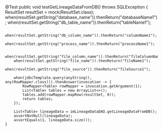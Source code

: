 @Test
    public void testGetLineageDataFromDB() throws SQLException {
        ResultSet resultSet = mock(ResultSet.class);
        when(resultSet.getString("database_name")).thenReturn("databaseName1");
        when(resultSet.getString("db_table_name")).thenReturn("tableName1");

        when(resultSet.getString("db_column_name")).thenReturn("columnName1");
        when(resultSet.getString("process_name")).thenReturn("processName1");

        when(resultSet.getString("file_column_name")).thenReturn("fileColumnName1");
        when(resultSet.getString("file_name")).thenReturn("fileName1");
        when(resultSet.getString("file_source")).thenReturn("fileSource1");

        when(jdbcTemplate.query(anyString(), any(RowMapper.class))).thenAnswer(invocation -> {
            RowMapper<Table> rowMapper = invocation.getArgument(1);
            List<Table> tables = new ArrayList<>();
            tables.add(rowMapper.mapRow(resultSet, 0));
            return tables;
        });

        List<Table> lineageData = imLineageDataDAO.getLineageDataFromDB();
        assertNotNull(lineageData);
        assertEquals(1, lineageData.size());
    }

